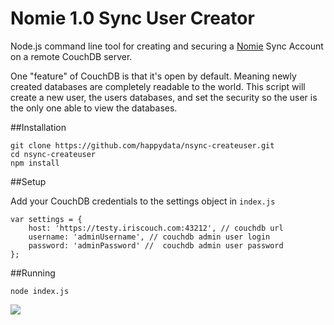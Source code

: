 Nomie 1.0 Sync User Creator
=======================

Node.js command line tool for creating and securing a [Nomie](https://nomie.io) Sync Account on a remote CouchDB server.

One "feature" of CouchDB is that it's open by default. Meaning newly created databases are completely readable to the world. This script will create a new user, the users databases, and set the security so the user is the only one able to view the databases.

##Installation

```
git clone https://github.com/happydata/nsync-createuser.git
cd nsync-createuser
npm install
```

##Setup

Add your CouchDB credentials to the settings object in `index.js`

```
var settings = {
	host: 'https://testy.iriscouch.com:43212', // couchdb url
	username: 'adminUsername', // couchdb admin user login
	password: 'adminPassword' //  couchdb admin user password
};
```

##Running

`node index.js`

![](http://snap.icorbin.com/Screen-Shot-2015-07-10-22-31-23/Screen-Shot-2015-07-10-22-31-23.png)
